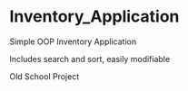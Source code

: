 # Inventory_Application

Simple OOP Inventory Application

Includes search and sort,
easily modifiable

Old School Project
